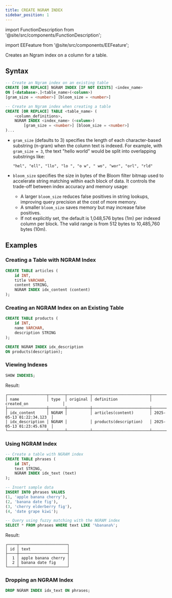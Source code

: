 ```yaml
---
title: CREATE NGRAM INDEX
sidebar_position: 1
---
```


import FunctionDescription from '@site/src/components/FunctionDescription';

<FunctionDescription description="Introduced or updated: v1.2.726"/>

import EEFeature from '@site/src/components/EEFeature';

<EEFeature featureName='NGRAM INDEX'/>

Creates an Ngram index on a column for a table.

## Syntax

```sql
-- Create an Ngram index on an existing table
CREATE [OR REPLACE] NGRAM INDEX [IF NOT EXISTS] <index_name>
ON [<database>.]<table_name>(<column>)
[gram_size = <number>] [bloom_size = <number>]

-- Create an Ngram index when creating a table
CREATE [OR REPLACE] TABLE <table_name> (
    <column_definitions>,
    NGRAM INDEX <index_name> (<column>)
        [gram_size = <number>] [bloom_size = <number>]
)...
```

- `gram_size` (defaults to 3) specifies the length of each character-based substring (n-gram) when the column text is indexed. For example, with `gram_size = 3`, the text "hello world" would be split into overlapping substrings like:

  ```text
  "hel", "ell", "llo", "lo ", "o w", " wo", "wor", "orl", "rld"
  ```

- `bloom_size` specifies the size in bytes of the Bloom filter bitmap used to accelerate string matching within each block of data. It controls the trade-off between index accuracy and memory usage:

  - A larger `bloom_size` reduces false positives in string lookups, improving query precision at the cost of more memory.
  - A smaller `bloom_size` saves memory but may increase false positives.
  - If not explicitly set, the default is 1,048,576 bytes (1m) per indexed column per block. The valid range is from 512 bytes to 10,485,760 bytes (10m).

## Examples

### Creating a Table with NGRAM Index

```sql
CREATE TABLE articles (
    id INT,
    title VARCHAR,
    content STRING,
    NGRAM INDEX idx_content (content)
);
```

### Creating an NGRAM Index on an Existing Table

```sql
CREATE TABLE products (
    id INT,
    name VARCHAR,
    description STRING
);

CREATE NGRAM INDEX idx_description
ON products(description);
```

### Viewing Indexes

```sql
SHOW INDEXES;
```

Result:
```
┌─────────────────┬───────┬──────────┬─────────────────────────┬──────────────────────────┐
│ name            │ type  │ original │ definition              │ created_on               │
├─────────────────┼───────┼──────────┼─────────────────────────┼──────────────────────────┤
│ idx_content     │ NGRAM │          │ articles(content)       │ 2025-05-13 01:22:34.123  │
│ idx_description │ NGRAM │          │ products(description)   │ 2025-05-13 01:23:45.678  │
└─────────────────┴───────┴──────────┴─────────────────────────┴──────────────────────────┘
```

### Using NGRAM Index

```sql
-- Create a table with NGRAM index
CREATE TABLE phrases (
    id INT,
    text STRING,
    NGRAM INDEX idx_text (text)
);

-- Insert sample data
INSERT INTO phrases VALUES
(1, 'apple banana cherry'),
(2, 'banana date fig'),
(3, 'cherry elderberry fig'),
(4, 'date grape kiwi');

-- Query using fuzzy matching with the NGRAM index
SELECT * FROM phrases WHERE text LIKE '%banana%';
```

Result:
```
┌────┬─────────────────────┐
│ id │ text                │
├────┼─────────────────────┤
│  1 │ apple banana cherry │
│  2 │ banana date fig     │
└────┴─────────────────────┘
```

### Dropping an NGRAM Index

```sql
DROP NGRAM INDEX idx_text ON phrases;
```

